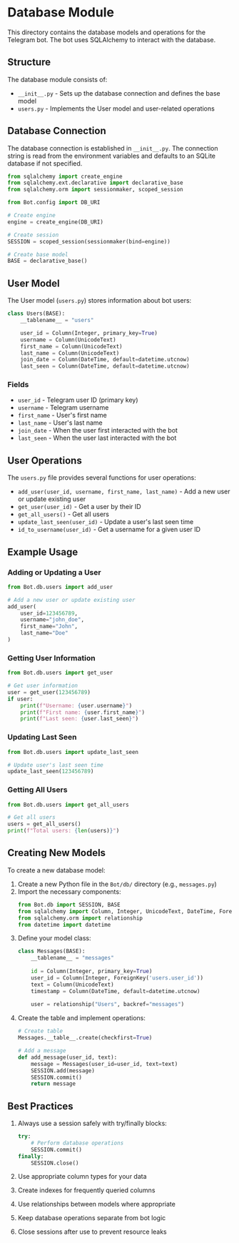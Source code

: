 # Database Module

This directory contains the database models and operations for the Telegram bot. The bot uses SQLAlchemy to interact with the database.

## Structure

The database module consists of:

- `__init__.py` - Sets up the database connection and defines the base model
- `users.py` - Implements the User model and user-related operations

## Database Connection

The database connection is established in `__init__.py`. The connection string is read from the environment variables and defaults to an SQLite database if not specified.

```python
from sqlalchemy import create_engine
from sqlalchemy.ext.declarative import declarative_base
from sqlalchemy.orm import sessionmaker, scoped_session

from Bot.config import DB_URI

# Create engine
engine = create_engine(DB_URI)

# Create session
SESSION = scoped_session(sessionmaker(bind=engine))

# Create base model
BASE = declarative_base()
```

## User Model

The User model (`users.py`) stores information about bot users:

```python
class Users(BASE):
    __tablename__ = "users"

    user_id = Column(Integer, primary_key=True)
    username = Column(UnicodeText)
    first_name = Column(UnicodeText)
    last_name = Column(UnicodeText)
    join_date = Column(DateTime, default=datetime.utcnow)
    last_seen = Column(DateTime, default=datetime.utcnow)
```

### Fields

- `user_id` - Telegram user ID (primary key)
- `username` - Telegram username
- `first_name` - User's first name
- `last_name` - User's last name
- `join_date` - When the user first interacted with the bot
- `last_seen` - When the user last interacted with the bot

## User Operations

The `users.py` file provides several functions for user operations:

- `add_user(user_id, username, first_name, last_name)` - Add a new user or update existing user
- `get_user(user_id)` - Get a user by their ID
- `get_all_users()` - Get all users
- `update_last_seen(user_id)` - Update a user's last seen time
- `id_to_username(user_id)` - Get a username for a given user ID

## Example Usage

### Adding or Updating a User

```python
from Bot.db.users import add_user

# Add a new user or update existing user
add_user(
    user_id=123456789,
    username="john_doe",
    first_name="John",
    last_name="Doe"
)
```

### Getting User Information

```python
from Bot.db.users import get_user

# Get user information
user = get_user(123456789)
if user:
    print(f"Username: {user.username}")
    print(f"First name: {user.first_name}")
    print(f"Last seen: {user.last_seen}")
```

### Updating Last Seen

```python
from Bot.db.users import update_last_seen

# Update user's last seen time
update_last_seen(123456789)
```

### Getting All Users

```python
from Bot.db.users import get_all_users

# Get all users
users = get_all_users()
print(f"Total users: {len(users)}")
```

## Creating New Models

To create a new database model:

1. Create a new Python file in the `Bot/db/` directory (e.g., `messages.py`)
2. Import the necessary components:
   ```python
   from Bot.db import SESSION, BASE
   from sqlalchemy import Column, Integer, UnicodeText, DateTime, ForeignKey
   from sqlalchemy.orm import relationship
   from datetime import datetime
   ```
3. Define your model class:
   ```python
   class Messages(BASE):
       __tablename__ = "messages"
       
       id = Column(Integer, primary_key=True)
       user_id = Column(Integer, ForeignKey('users.user_id'))
       text = Column(UnicodeText)
       timestamp = Column(DateTime, default=datetime.utcnow)
       
       user = relationship("Users", backref="messages")
   ```
4. Create the table and implement operations:
   ```python
   # Create table
   Messages.__table__.create(checkfirst=True)
   
   # Add a message
   def add_message(user_id, text):
       message = Messages(user_id=user_id, text=text)
       SESSION.add(message)
       SESSION.commit()
       return message
   ```

## Best Practices

1. Always use a session safely with try/finally blocks:
   ```python
   try:
       # Perform database operations
       SESSION.commit()
   finally:
       SESSION.close()
   ```

2. Use appropriate column types for your data

3. Create indexes for frequently queried columns

4. Use relationships between models where appropriate

5. Keep database operations separate from bot logic

6. Close sessions after use to prevent resource leaks 